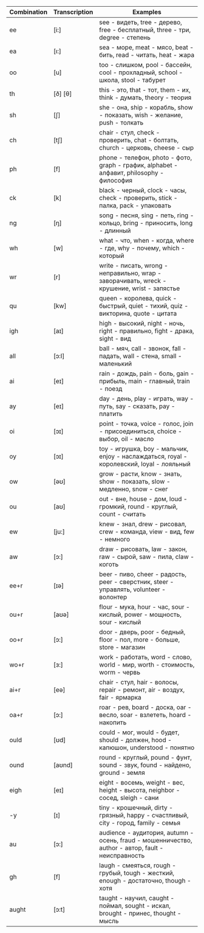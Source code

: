 Combination | Transcription | Examples
---|---|---
ee | [i:] | see - видеть, tree - дерево, free - бесплатный, three - три, degree - степень
ea | [ı:] | sea - море, meat - мясо, beat - бить, read - читать, heat - жара
oo | [u] | too - слишком, pool - бассейн, cool - прохладный, school - школа, stool - табурет
th | [ð] [θ] | this - это, that - тот, them - их, think - думать, theory - теория
sh | [ʃ] | she - она, ship - корабль, show - показать, wish - желание, push - толкать
ch | [tʃ] | chair - стул, check - проверить, chat - болтать, church - церковь, cheese - сыр
ph | [f] | phone - телефон, photo - фото, graph - график, alphabet - алфавит, philosophy - философия
ck | [k] | black - черный, clock - часы, check - проверить, stick - палка, pack - упаковать
ng | [ŋ] | song - песня, sing - петь, ring - кольцо, bring - приносить, long - длинный
wh | [w] | what - что, when - когда, where - где, why - почему, which - который
wr | [r] | write - писать, wrong - неправильно, wrap - заворачивать, wreck - крушение, wrist - запястье
qu | [kw] | queen - королева, quick - быстрый, quiet - тихий, quiz - викторина, quote - цитата
igh | [aɪ] | high - высокий, night - ночь, right - правильно, fight - драка, sight - вид
all | [ɔ:l] | ball - мяч, call - звонок, fall - падать, wall - стена, small - маленький
ai | [eɪ] | rain - дождь, pain - боль, gain - прибыль, main - главный, train - поезд
ay | [eɪ] | day - день, play - играть, way - путь, say - сказать, pay - платить
oi | [ɔɪ] | point - точка, voice - голос, join - присоединиться, choice - выбор, oil - масло
oy | [ɔɪ] | toy - игрушка, boy - мальчик, enjoy - наслаждаться, royal - королевский, loyal - лояльный
ow | [əʊ] | grow - расти, know - знать, show - показать, slow - медленно, snow - снег
ou | [aʊ] | out - вне, house - дом, loud - громкий, round - круглый, count - считать
ew | [ju:] | knew - знал, drew - рисовал, crew - команда, view - вид, few - немного
aw | [ɔ:] | draw - рисовать, law - закон, raw - сырой, saw - пила, claw - коготь
ee+r | [ɪə] | beer - пиво, cheer - радость, peer - сверстник, steer - управлять, volunteer - волонтер
ou+r | [aʊə] | flour - мука, hour - час, sour - кислый, power - мощность, sour - кислый
oo+r | [ɔ:] | door - дверь, poor - бедный, floor - пол, more - больше, store - магазин
wo+r | [ɜ:] | work - работать, word - слово, world - мир, worth - стоимость, worm - червь
ai+r | [eə] | chair - стул, hair - волосы, repair - ремонт, air - воздух, fair - ярмарка
oa+r | [ɔ:] | roar - рев, board - доска, oar - весло, soar - взлететь, hoard - накопить
ould | [ʊd] | could - мог, would - будет, should - должен, hood - капюшон, understood - понятно
ound | [aʊnd] | round - круглый, pound - фунт, sound - звук, found - найдено, ground - земля
eigh | [eɪ] | eight - восемь, weight - вес, height - высота, neighbor - сосед, sleigh - сани
-y | [ɪ] | tiny - крошечный, dirty - грязный, happy - счастливый, city - город, family - семья
au | [ɔ:] | audience - аудитория, autumn - осень, fraud - мошенничество, author - автор, fault - неисправность
gh | [f] | laugh - смеяться, rough - грубый, tough - жесткий, enough - достаточно, though - хотя
aught | [ɔ:t] | taught - научил, caught - поймал, sought - искал, brought - принес, thought - мысль

